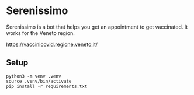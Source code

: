 # Serenissimo

Serenissimo is a bot that helps you get an appointment to get vaccinated. It works for the Veneto region.

https://vaccinicovid.regione.veneto.it/

## Setup

```
python3 -m venv .venv
source .venv/bin/activate
pip install -r requirements.txt
```